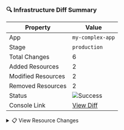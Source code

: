 ### 🔍 Infrastructure Diff Summary

| Property | Value |
|----------|-------|
| App | `my-complex-app` |
| Stage | `production` |
| Total Changes | 6 |
| Added Resources | 2 |
| Modified Resources | 2 |
| Removed Resources | 2 |
| Status | ![Success](https://img.shields.io/badge/Status-Success-green) |
| Console Link | [View Diff](https://console.sst.dev/my-complex-app/production/diffs/xyz789) |

<details>
<summary>📋 View Resource Changes</summary>

```diff
+  my-complex-app-production pulumi:pulumi:Stack

+  NewAuth sst:aws:Function

+  UsersDatabase sst:aws:Aurora

*  Api sst:aws:Api

*  Website sst:aws:StaticSite

-  OldProcessor sst:aws:Function

-  NotificationTopic sst:aws:Topic

+  NewAuth sst:aws:Function → NewAuthLogGroup aws:cloudwatch:LogGroup

+  UsersDatabase sst:aws:Aurora → UsersDatabaseCluster aws:rds:Cluster

*  Api sst:aws:Api → ApiFunction sst:aws:Function

*  Website sst:aws:StaticSite → WebsiteAssets sst:aws:Bucket

-  OldProcessor sst:aws:Function → OldProcessorLogGroup aws:cloudwatch:LogGroup

-  NotificationTopic sst:aws:Topic → NotificationTopicTopic aws:sns:Topic
```

</details>